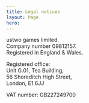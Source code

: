 ```yaml
---
title: Legal notices
layout: Page
hero: 
---
```


ustwo games limited.  
Company number 09812157.  
Registered in England & Wales.

Registered office:  
Unit G.01, Tea Building,  
56 Shoreditch High Street,  
London, E1 6JJ

VAT number:
GB227249700
